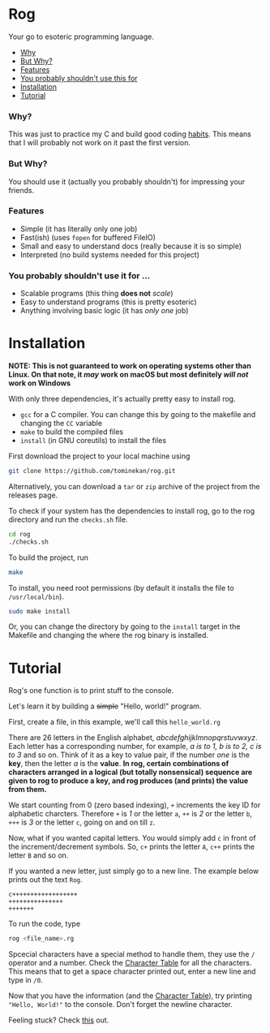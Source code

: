 # Rog
Your go to esoteric programming language.
- [Why](#why)
- [But Why?](#but-why)
- [Features](#features)
- [You probably shouldn't use this for](#you-probably-shouldnt-use-it-for)
- [Installation](#installation)
- [Tutorial](#tutorial)


### Why?
This was just to practice my C and build good coding [habits](https://www.youtube.com/watch?v=dQw4w9WgXcQ). This means that I will probably not work on it past the first version.

### But Why?
You should use it (actually you probably shouldn't) for impressing your friends.

### Features
- Simple (it has literally only one job)
- Fast(ish) (uses `fopen` for buffered FileIO)
- Small and easy to understand docs (really because it is so simple)
- Interpreted (no build systems needed for this project)

### You probably shouldn't use it for ...
- Scalable programs (this thing **does not** _scale_)
- Easy to understand programs (this is pretty esoteric)
- Anything involving basic logic (it has _only one_ job)

# Installation
**NOTE: This is not guaranteed to work on operating systems other than Linux. On that note, it _may_ work on macOS but most definitely _will not_ work on Windows** 

With only three dependencies, it's actually pretty easy to install rog.

- `gcc` for a C compiler. You can change this by going to the makefile and changing the `CC` variable
- `make` to build the compiled files
- `install` (in GNU coreutils) to install the files

First download the project to your local machine using

```sh
git clone https://github.com/tominekan/rog.git
```

Alternatively, you can download a `tar` or `zip` archive of the project from the releases page.

To check if your system has the dependencies to install rog, go to the rog directory and run the `checks.sh` file.

```sh
cd rog
./checks.sh
```

To build the project, run

```sh
make
```

To install, you need root permissions (by default it installs the file to `/usr/local/bin`).

```sh
sudo make install
```

Or, you can change the directory by going to the `install` target in the Makefile and changing the where the rog binary is installed.

# Tutorial
Rog's one function is to print stuff to the console.

Let's learn it by building a ~~simple~~ "Hello, world!" program.

First, create a file, in this example, we'll call this `hello_world.rg`

There are 26 letters in the English alphabet, _abcdefghijklmnopqrstuvwxyz_. Each letter has a corresponding number, for example, _a is to 1, b is to 2, c is to 3_ and so on. Think of it as a key to value pair, if the number _one_ is the **key**, then the letter _a_ is the **value**. **In rog, certain combinations of characters arranged in a logical (but totally nonsensical) sequence are given to rog to produce a key, and rog produces (and prints) the value from them.**

We start counting from 0 (zero based indexing), `+` increments the key ID for alphabetic charcters.
Therefore `+` is _1_ or the letter `a`, `++` is _2_ or the letter `b`, `+++` is _3_ or the letter `c`, going on and on till `z`.

Now, what if you wanted capital letters. You would simply add `c` in front of the increment/decrement symbols.
So, `c+` prints the letter `A`, `c++` prints the letter `B` and so on.

If you wanted a new letter, just simply go to a new line. The example below prints out the text `Rog`.

```
c++++++++++++++++++
+++++++++++++++
+++++++
```
To run the code, type 

```sh
rog <file_name>.rg
```

Spcecial characters have a special method to handle them, they use the `/` operator and a number. Check the [Character Table](https://github.com/tominekan/rog/blob/main/char_table.md) for all the characters.
This means that to get a space character printed out, enter a new line and type in `/0`.

Now that you have the information (and the [Character Table](https://github.com/tominekan/rog/blob/main/char_table.md)), try printing `"Hello, World!"` to the console. Don't forget the newline character.


Feeling stuck? Check [this](https://github.com/tominekan/rog/blob/main/hello_world.rg) out.